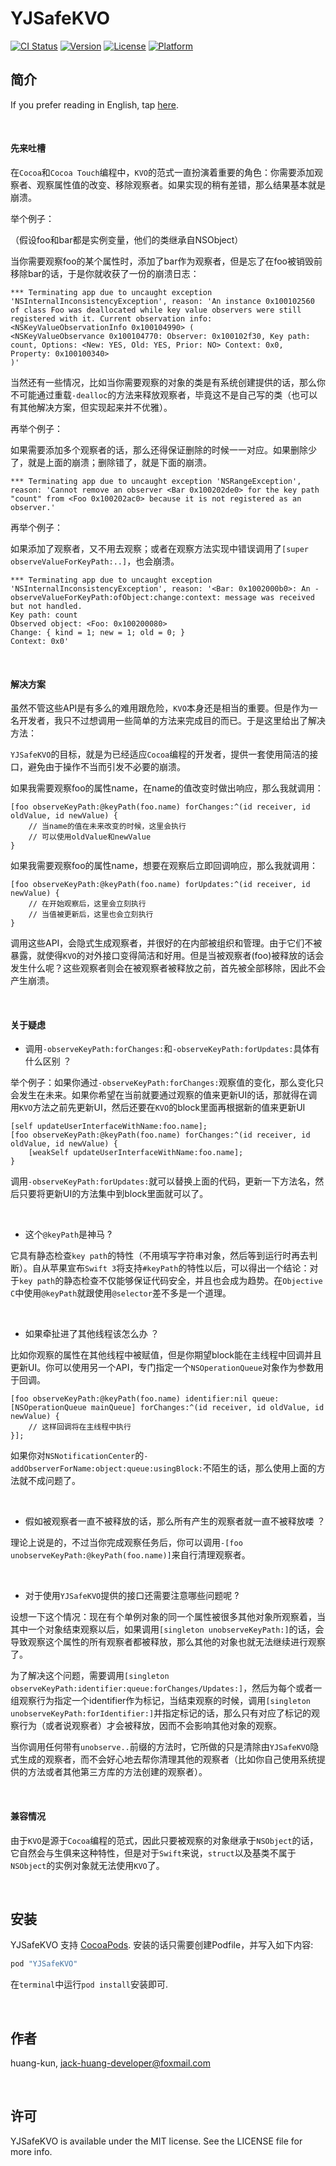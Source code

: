 # YJSafeKVO

[![CI Status](http://img.shields.io/travis/huang-kun/YJSafeKVO.svg?style=flat)](https://travis-ci.org/huang-kun/YJSafeKVO)
[![Version](https://img.shields.io/cocoapods/v/YJSafeKVO.svg?style=flat)](http://cocoapods.org/pods/YJSafeKVO)
[![License](https://img.shields.io/cocoapods/l/YJSafeKVO.svg?style=flat)](http://cocoapods.org/pods/YJSafeKVO)
[![Platform](https://img.shields.io/cocoapods/p/YJSafeKVO.svg?style=flat)](http://cocoapods.org/pods/YJSafeKVO)

## 简介

If you prefer reading in English, tap [here](https://github.com/huang-kun/YJSafeKVO/blob/master/README.md).

<br>

#### 先来吐槽

在`Cocoa`和`Cocoa Touch`编程中，`KVO`的范式一直扮演着重要的角色：你需要添加观察者、观察属性值的改变、移除观察者。如果实现的稍有差错，那么结果基本就是崩溃。

举个例子：

（假设foo和bar都是实例变量，他们的类继承自NSObject）

当你需要观察foo的某个属性时，添加了bar作为观察者，但是忘了在foo被销毁前移除bar的话，于是你就收获了一份的崩溃日志：

```
*** Terminating app due to uncaught exception 'NSInternalInconsistencyException', reason: 'An instance 0x100102560 of class Foo was deallocated while key value observers were still registered with it. Current observation info: <NSKeyValueObservationInfo 0x100104990> (
<NSKeyValueObservance 0x100104770: Observer: 0x100102f30, Key path: count, Options: <New: YES, Old: YES, Prior: NO> Context: 0x0, Property: 0x100100340>
)'
```

当然还有一些情况，比如当你需要观察的对象的类是有系统创建提供的话，那么你不可能通过重载`-dealloc`的方法来释放观察者，毕竟这不是自己写的类（也可以有其他解决方案，但实现起来并不优雅）。

再举个例子：

如果需要添加多个观察者的话，那么还得保证删除的时候一一对应。如果删除少了，就是上面的崩溃；删除错了，就是下面的崩溃。


```
*** Terminating app due to uncaught exception 'NSRangeException', reason: 'Cannot remove an observer <Bar 0x100202de0> for the key path "count" from <Foo 0x100202ac0> because it is not registered as an observer.'
```

再举个例子：

如果添加了观察者，又不用去观察；或者在观察方法实现中错误调用了`[super observeValueForKeyPath:..]`，也会崩溃。

```
*** Terminating app due to uncaught exception 'NSInternalInconsistencyException', reason: '<Bar: 0x1002000b0>: An -observeValueForKeyPath:ofObject:change:context: message was received but not handled.
Key path: count
Observed object: <Foo: 0x100200080>
Change: { kind = 1; new = 1; old = 0; }
Context: 0x0'
```

<br>

#### 解决方案

虽然不管这些API是有多么的难用跟危险，`KVO`本身还是相当的重要。但是作为一名开发者，我只不过想调用一些简单的方法来完成目的而已。于是这里给出了解决方法：

`YJSafeKVO`的目标，就是为已经适应`Cocoa`编程的开发者，提供一套使用简洁的接口，避免由于操作不当而引发不必要的崩溃。

如果我需要观察foo的属性name，在name的值改变时做出响应，那么我就调用：

```
[foo observeKeyPath:@keyPath(foo.name) forChanges:^(id receiver, id oldValue, id newValue) {
    // 当name的值在未来改变的时候，这里会执行
    // 可以使用oldValue和newValue
}
```

如果我需要观察foo的属性name，想要在观察后立即回调响应，那么我就调用：

```
[foo observeKeyPath:@keyPath(foo.name) forUpdates:^(id receiver, id newValue) {
    // 在开始观察后，这里会立刻执行
    // 当值被更新后，这里也会立刻执行
}
```

调用这些API，会隐式生成观察者，并很好的在内部被组织和管理。由于它们不被暴露，就使得`KVO`的对外接口变得简洁和好用。但是当被观察者(foo)被释放的话会发生什么呢？这些观察者则会在被观察者被释放之前，首先被全部移除，因此不会产生崩溃。

<br>

#### 关于疑虑

* 调用`-observeKeyPath:forChanges:`和`-observeKeyPath:forUpdates:`具体有什么区别 ？

举个例子：如果你通过`-observeKeyPath:forChanges:`观察值的变化，那么变化只会发生在未来。如果你希望在当前就要通过观察的值来更新UI的话，那就得在调用`KVO`方法之前先更新UI，然后还要在`KVO`的block里面再根据新的值来更新UI

```
[self updateUserInterfaceWithName:foo.name];
[foo observeKeyPath:@keyPath(foo.name) forChanges:^(id receiver, id oldValue, id newValue) {
    [weakSelf updateUserInterfaceWithName:foo.name]; 
}
```

调用`-observeKeyPath:forUpdates:`就可以替换上面的代码，更新一下方法名，然后只要将更新UI的方法集中到block里面就可以了。

<br>

* 这个`@keyPath`是神马 ?

它具有静态检查`key path`的特性（不用填写字符串对象，然后等到运行时再去判断）。自从苹果宣布`Swift 3`将支持`#keyPath`的特性以后，可以得出一个结论：对于`key path`的静态检查不仅能够保证代码安全，并且也会成为趋势。在`Objective C`中使用`@keyPath`就跟使用`@selector`差不多是一个道理。

<br>

* 如果牵扯进了其他线程该怎么办 ？

比如你观察的属性在其他线程中被赋值，但是你期望block能在主线程中回调并且更新UI。你可以使用另一个API，专门指定一个`NSOperationQueue`对象作为参数用于回调。

```
[foo observeKeyPath:@keyPath(foo.name) identifier:nil queue:[NSOperationQueue mainQueue] forChanges:^(id receiver, id oldValue, id newValue) {
    // 这样回调将在主线程中执行
}];
```

如果你对`NSNotificationCenter`的`-addObserverForName:object:queue:usingBlock:`不陌生的话，那么使用上面的方法就不成问题了。

<br>

* 假如被观察者一直不被释放的话，那么所有产生的观察者就一直不被释放喽 ？

理论上说是的，不过当你完成观察任务后，你可以调用`-[foo unobserveKeyPath:@keyPath(foo.name)]`来自行清理观察者。

<br>

* 对于使用`YJSafeKVO`提供的接口还需要注意哪些问题呢 ?

设想一下这个情况：现在有个单例对象的同一个属性被很多其他对象所观察着，当其中一个对象结束观察以后，如果调用`[singleton unobserveKeyPath:]`的话，会导致观察这个属性的所有观察者都被释放，那么其他的对象也就无法继续进行观察了。

为了解决这个问题，需要调用`[singleton observeKeyPath:identifier:queue:forChanges/Updates:]`，然后为每个或者一组观察行为指定一个identifier作为标记，当结束观察的时候，调用`[singleton unobserveKeyPath:forIdentifier:]`并指定标记的话，那么只有对应了标记的观察行为（或者说观察者）才会被释放，因而不会影响其他对象的观察。

当你调用任何带有`unobserve..`前缀的方法时，它所做的只是清除由`YJSafeKVO`隐式生成的观察者，而不会好心地去帮你清理其他的观察者（比如你自己使用系统提供的方法或者其他第三方库的方法创建的观察者）。

<br>

#### 兼容情况

由于`KVO`是源于`Cocoa`编程的范式，因此只要被观察的对象继承于`NSObject`的话，它自然会与生俱来这种特性，但是对于`Swift`来说，`struct`以及基类不属于`NSObject`的实例对象就无法使用`KVO`了。

<br>

## 安装

YJSafeKVO 支持 [CocoaPods](http://cocoapods.org). 安装的话只需要创建Podfile，并写入如下内容:

```ruby
pod "YJSafeKVO"
```

在`terminal`中运行`pod install`安装即可.

<br>

## 作者

huang-kun, jack-huang-developer@foxmail.com

<br>

## 许可

YJSafeKVO is available under the MIT license. See the LICENSE file for more info.






